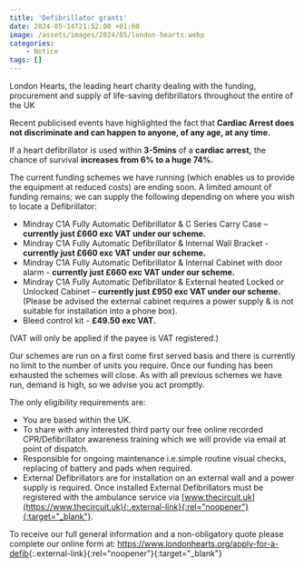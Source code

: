 ```yaml
---
title: 'Defibrillator grants'
date: 2024-05-14T21:52:00 +01:00
image: /assets/images/2024/05/london-hearts.webp
categories:
    - Notice
tags: []
---
```

London Hearts, the leading heart charity dealing with the funding, procurement and supply of life-saving defibrillators throughout the entire of the UK

Recent publicised events have highlighted the fact that **Cardiac Arrest does not discriminate and can happen to anyone, of any age, at any time.**

If a heart defibrillator is used within **3-5mins** of a **cardiac arrest,** the chance of survival **increases from 6% to a huge 74%.**

The current funding schemes we have running (which enables us to provide the equipment at reduced costs) are ending soon. A limited amount of funding remains; we can supply the following depending on where you wish to locate a Defibrillator:

- Mindray C1A Fully Automatic Defibrillator & C Series Carry Case – **currently just £660 exc VAT under our scheme.**
- Mindray C1A Fully Automatic Defibrillator & Internal Wall Bracket - **currently just £660 exc VAT under our scheme.**
- Mindray C1A Fully Automatic Defibrillator & Internal Cabinet with door alarm - **currently just £660 exc VAT under our scheme.**
- Mindray C1A Fully Automatic Defibrillator & External heated Locked or Unlocked Cabinet – **currently just £950 exc VAT under our scheme.** (Please be advised the external cabinet requires a power supply & is not suitable for installation into a phone box).
- Bleed control kit - **£49.50 exc VAT.**

(VAT will only be applied if the payee is VAT registered.)

Our schemes are run on a first come first served basis and there is currently no limit to the number of units you require. Once our funding has been exhausted the schemes will close. As with all previous schemes we have run, demand is high, so we advise you act promptly.

The only eligibility requirements are:

- You are based within the UK.
- To share with any interested third party our free online recorded CPR/Defibrillator awareness training which we will provide via email at point of dispatch.
- Responsible for ongoing maintenance i.e.simple routine visual checks, replacing of battery and pads when required.
- External Defibrillators are for installation on an external wall and a power supply is required. Once installed External Defibrillators must be registered with the ambulance service via [www.thecircuit.uk](https://www.thecircuit.uk){:.external-link}{:rel="noopener"}{:target="_blank"}.

To receive our full general information and a non-obligatory quote please complete our online form at: <https://www.londonhearts.org/apply-for-a-defib>{:.external-link}{:rel="noopener"}{:target="_blank"}
